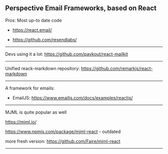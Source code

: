 ## Perspective Email Frameworks, based on React

Pros: Most up-to date code

- https://react.email/

- https://github.com/resendlabs/

---

Devs using it a lot: https://github.com/pavkout/react-mailkit

---

Unified reack-markdown repository: https://github.com/remarkjs/react-markdown

---
 A framework for emails: 
- EmailJS: https://www.emailjs.com/docs/examples/reactjs/

---

MJML is quite popular as well

https://mjml.io/

https://www.npmjs.com/package/mjml-react - outdated

more fresh version: https://github.com/Faire/mjml-react

---
